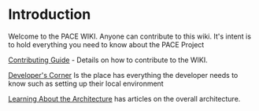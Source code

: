 # Introduction
Welcome to the PACE WIKI. Anyone can contribute to this wiki. It's intent is to hold everything you need to know about the PACE Project

[Contributing Guide](ContributorGuidance) - Details on how to contribute to the WIKI.

[Developer's Corner](DeveloperGuidance) Is the place has everything the developer needs to know such as setting up their local environment

[Learning About the Architecture](EducationStation) has articles on the overall architecture.
